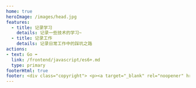 ```yaml
---
home: true
heroImage: /images/head.jpg
features:
  - title: 记录学习
    details: 记录一些技术的学习~
  - title: 记录工作
    details: 记录日常工作中的踩坑之路
actions:
- text: Go ➡️
  link: /frontend/javascript/es6+.md
  type: primary
footerHtml: true
footer: <div class="copyright"> <p><a target="_blank" rel="noopener" href="https://beian.miit.gov.cn/">豫ICP备20012641号-1</a></p></div>
---
```

